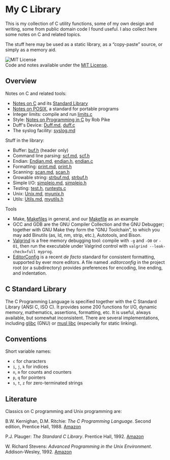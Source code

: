 # My C Library

This is my collection of C utility functions,
some of my own design and writing, some from
public domain code I found useful.
I also collect here some notes on C and related topics.

The stuff here may be used as a static library,
as a “copy-paste” source, or simply as a memory aid.

![MIT License](https://img.shields.io/badge/License-MIT-blue.svg)  
Code and notes available under the [MIT License](LICENSE).

## Overview

Notes on C and related tools:

- [Notes on C](doc/C.md) and its [Standard Library](doc/CLib.md)
- [Notes on POSIX](doc/POSIX.md), a standard for portable programs
- Integer limits: compile and run [limits.c](src/limits.c)
- Style: [Notes on Programming in C](doc/PikeStyle.md) by Rob Pike
- Duff's Device: [Duff.md](doc/Duff.md), [duff.c](src/duff.c)
- The syslog facility: [syslog.md](doc/syslog.md)

Stuff in the library:

- Buffer: [buf.h](src/buf.h) (header only)
- Command line parsing: [scf.md](doc/scf.md), [scf.h](src/scf.h)
- Endian: [Endian.md](doc/Endian.md), [endian.h](src/endian.h), [endian.c](src/endian.c)
- Formatting: [print.md](doc/print.md), [print.h](src/print.h)
- Scanning: [scan.md](doc/scan.md), [scan.h](src/scan.h)
- Growable string: [strbuf.md](doc/strbuf.md), [strbuf.h](src/strbuf.h)
- Simple I/O: [simpleio.md](doc/simpleio.md), [simpleio.h](src/simpleio.h)
- Testing: [test.h](src/test.h), [runtests.c](src/runtests.c)
- Unix: [Unix.md](doc/Unix.md), [myunix.h](src/myunix.h)
- Utils: [Utils.md](doc/Utils.md), [myutils.h](src/myutils.h)

Tools

- Make, [Makefiles](doc/Makefiles.md) in general,
  and our [Makefile](./Makefile) as an example
- GCC and GDB are the GNU Compiler Collection and the GNU Debugger;
  together with GNU Make they form the “GNU Toolchain”, to which you
  may add Binutils (as, ld, nm, strip, etc.), Autotools, and Bison.
- [Valgrind](https://www.valgrind.org) is a free memory debugging tool:
  compile with `-g` and `-O0` or `-O1`, then run the executable
  under Valgrind control with `valgrind --leak-check=full myprog`.
- [EditorConfig](https://editorconfig.org) is a recent *de facto*
  standard for consistent formatting, supported by ever more editors.
  A file named *.editorconfig* in the project root (or a subdirectory)
  provides preferences for encoding, line ending, and indentation.

## C Standard Library

The C Programming Language is specified together
with the C Standard Library (ANSI C, ISO C).
It provides some 200 functions for I/O, dynamic
memory, mathematics, assertions, formatting, etc.
It is useful, always available, but somewhat
inconsistent.
There are several implementations, including
[glibc](https://www.gnu.org/software/libc/) (GNU)
or [musl libc](https://musl.libc.org/) (especially
for static linking).

## Conventions

Short variable names:

- `c` for characters
- `i`, `j`, `k` for indices
- `n`, `m` for counts and counters
- `p`, `q` for pointers
- `s`, `t`, `z` for zero-terminated strings

## Literature

Classics on C programming and Unix programming are:

B.W. Kernighan, D.M. Ritchie: *The C Programming Language*.
Second edition, Prentice Hall, 1988.
[Amazon](https://www.amazon.com/dp/0131103628)

P.J. Plauger: *The Standard C Library*. Prentice Hall, 1992.
[Amazon](https://www.amazon.com/dp/0131315099)

W. Richard Stevens: *Advanced Programming in the Unix
Environment*. Addison-Wesley, 1992.
[Amazon](https://www.amazon.com/dp/0201563177)
